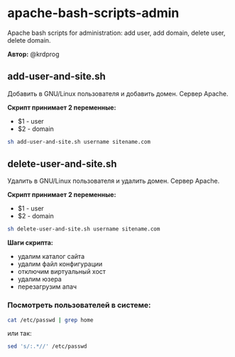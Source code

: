 # apache-bash-scripts-admin
Apache bash scripts for administration: add user, add domain, delete user, delete domain.

**Автор:** @krdprog

## add-user-and-site.sh

Добавить в GNU/Linux пользователя и добавить домен. Сервер Apache.

**Скрипт принимает 2 переменные:**
- $1 - user
- $2 - domain

```bash
sh add-user-and-site.sh username sitename.com
```

## delete-user-and-site.sh

Удалить в GNU/Linux пользователя и удалить домен. Сервер Apache.

**Скрипт принимает 2 переменные:**
- $1 - user
- $2 - domain

```bash
sh delete-user-and-site.sh username sitename.com
```

**Шаги скрипта:**
- удалим каталог сайта
- удалим файл конфигурации
- отключим виртуальный хост
- удалим юзера
- перезагрузим апач

### Посмотреть пользователей в системе:

```bash
cat /etc/passwd | grep home
```
или так:
```bash
sed 's/:.*//' /etc/passwd
```
